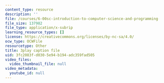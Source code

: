 ```yaml
---
content_type: resource
description: ''
file: /courses/6-00sc-introduction-to-computer-science-and-programming-spring-2011/3fc2083fd0305e94b194adc359fad505_AKDkrI6BCcw.vtt
file_size: 137982
file_type: application/x-subrip
learning_resource_types: []
license: https://creativecommons.org/licenses/by-nc-sa/4.0/
ocw_type: OCWFile
resourcetype: Other
title: 3play caption file
uid: 3fc2083f-d030-5e94-b194-adc359fad505
video_files:
  video_thumbnail_file: null
video_metadata:
  youtube_id: null
---
```

